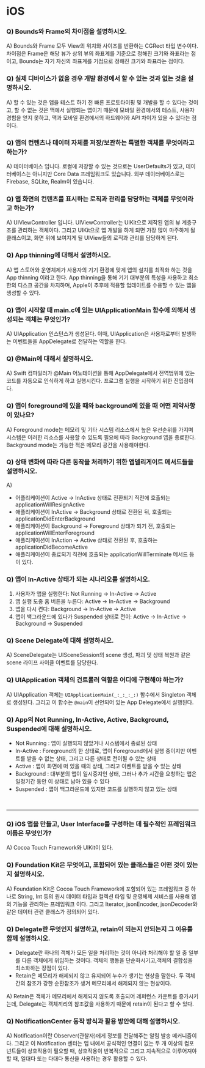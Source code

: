 # iOS

### Q) Bounds와 Frame의 차이점을 설명하시오.
A) Bounds와 Frame 모두 View의 위치와 사이즈를 반환하는 CGRect 타입 변수이다. 차이점은 Frame은 해당 뷰가 상위 뷰의 좌표계를 기준으로 정해진 크기와 좌표라는 점이고, Bounds는 자기 자신의 좌표계를 기점으로 정해진 크기와 좌표라는 점이다.

### Q) 실제 디바이스가 없을 경우 개발 환경에서 할 수 있는 것과 없는 것을 설명하시오.
A) 할 수 있는 것은 앱을 테스트 하기 전 빠른 프로토타이핑 및 개발을 할 수 있다는 것이고, 할 수 없는 것은 맥에서 실행되는 앱이기 때문에 모바일 환경에서의 테스트, 사용자 경험을 얻지 못하고, 맥과 모바일 환경에서의 하드웨어와 API 차이가 있을 수 있다는 점이다.

### Q) 앱의 컨텐츠나 데이터 자체를 저장/보관하는 특별한 객체를 무엇이라고 하는가?
A) 데이터베이스 입니다. 로컬에 저장할 수 있는 것으로는 UserDefaults가 있고, 데이터베이스는 아니지만 Core Data 프레임워크도 있습니다. 외부 데이터베이스로는 Firebase, SQLite, Realm이 있습니다.

### Q) 앱 화면의 컨텐츠를 표시하는 로직과 관리를 담당하는 객체를 무엇이라고 하는가?
A) UIViewController 입니다. UIViewController는 UIKit으로 제작된 앱의 뷰 계층구조를 관리하는 객체이다. 그리고 UIKit으로 앱 개발을 하게 되면 가장 많이 마주하게 될 클래스이고, 화면 위에 보여지게 될 UIView들의 로직과 관리를 담당하게 된다.

### Q) App thinning에 대해서 설명하시오.
A) 앱 스토어와 운영체제가 사용자의 기기 환경에 맞게 앱의 설치를 최적화 하는 것을 App thinning 이라고 한다. App thinning을 통해 기기 대부분의 특성을 사용하고 최소한의 디스크 공간을 차지하며, Apple이 추후에 적용할 업데이트를 수용할 수 있는 앱을 생성할 수 있다.

### Q) 앱이 시작할 때 main.c에 있는 UIApplicationMain 함수에 의해서 생성되는 객체는 무엇인가?
A) UIApplication 인스턴스가 생성된다. 이때, UIApplication은 사용자로부터 발생하는 이벤트들을 AppDelegate로 전달하는 역할을 한다.

### Q) @Main에 대해서 설명하시오.
A) Swift 컴파일러가 @Main 어노테이션을 통해 AppDelegate에서 전역범위에 있는 코드를 자동으로 인식하게 하고 실행시킨다. 프로그램 실행을 시작하기 위한 진입점이다.

### Q) 앱이 foreground에 있을 때와 background에 있을 때 어떤 제약사항이 있나요?
A) Foreground mode는 메모리 및 기타 시스템 리소스에서 높은 우선순위를 가지며 시스템은 이러한 리소스를 사용할 수 있도록 필요에 따라 Background 앱을 종료한다. Background mode는 가능한 적은 메모리 공간을 사용해야한다.

### Q) 상태 변화에 따라 다른 동작을 처리하기 위한 앱델리게이트 메서드들을 설명하시오.
A)
- 어플리케이션이 Active -> InActive 상태로 전환되기 직전에 호출되는 applicationWillResignActive
- 애플리케이션이 InActive -> Background 상태로 전환된 뒤, 호출되는 applicationDidEnterBackground
- 애플리케이션이 Background -> Foreground 상태가 되기 전, 호출되는 applicationWillEnterForeground
- 애플리케이션이 InAction -> Active 상태로 전환된 후, 호출하는 applicationDidBecomeActive
- 애플리케이션이 종료되기 직전에 호출되는 applicationWillTerminate 메서드 등이 있다.

### Q) 앱이 In-Active 상태가 되는 시나리오를 설명하시오.
1. 사용자가 앱을 실행한다: Not Running -> In-Active -> Active
2. 앱 실행 도중 홈 버튼을 누른다: Active -> In-Active -> Background
3. 앱을 다시 켠다: Background -> In-Active -> Active
4. 앱이 백그라운드에 있다가 Suspended 상태로 전이: Active -> In-Active -> Background -> Suspended

### Q) Scene Delegate에 대해 설명하시오.
A) SceneDelegate는 UISceneSession의 scene 생성, 파괴 및 상태 복원과 같은 scene 라이프 사이클 이벤트를 담당한다.

### Q) UIApplication 객체의 건트롤러 역할은 어디에 구현해야 하는가?
A) UIApplication 객체는 `UIApplicationMain(_:_:_:_:)` 함수에서 Singleton 객체로 생성된다. 그리고 이 함수는 `@main`이 선언되어 있는 App Delegate에서 실행된다.

### Q) App의 Not Running, In-Active, Active, Background, Suspended에 대해 설명하시오.
- Not Running : 앱이 실행되지 않았거나 시스템에서 종료된 상태
- In-Active : Foreground의 한 상태로, 앱이 Foreground에서 실행 중이지만 이벤트를 받을 수 없는 상태, 그리고 다른 상태로 전이될 수 있는 상태
- Active : 앱이 화면에 떠 있을 때의 상태, 그리고 이벤트를 받을 수 있는 상태
- Background : 대부분의 앱이 일시중지인 상태, 그러나 추가 시간을 요청하는 앱은 일정기간 동안 이 상태로 남아 있을 수 있다
- Suspended : 앱이 백그라운드에 있지만 코드를 실행하지 않고 있는 상태

<br />
<hr />

### Q) iOS 앱을 만들고, User Interface를 구성하는 데 필수적인 프레임워크 이름은 무엇인가?
A) Cocoa Touch Framework와 UIKit이 있다.

### Q) Foundation Kit은 무엇이고, 포함되어 있는 클래스들은 어떤 것이 있는지 설명하시오.
A) Foundation Kit은 Cocoa Touch Framework에 포함되어 있는 프레임워크 중 하나로 String, Int 등의 원시 데이터 타입과 컬렉션 타입 및 운영체제 서비스를 사용해 앱의 기능을 관리하는 프레임워크 이다. 그리고 Iterator, jsonEncoder, jsonDecoder와 같은 데이터 관련 클래스가 정의되어 있다.

### Q) Delegate란 무엇인지 설명하고, retain이 되는지 안되는지 그 이유를 함께 설명하시오.
- Delegate란 하나의 객체가 모든 일을 처리하는 것이 아니라 처리해야 할 일 중 일부를 다른 객체에게 위임하는 것이다. 객체의 행동을 단순화시기고,객체의 결합성을 최소화하는 장점이 있다.
- Retain은 메모리가 해제되지 않고 유지되어 누수가 생기는 현상을 말한다. 두 객체간의 참조가 강한 순환참조가 생겨 메모리에서 해제되지 않는 현상이다.

A) Retain은 객체가 메모리에서 해제되지 않도록 호출되어 레퍼런스 카운트를 증가시키는데, Delegate는 객체끼리의 참조값을 사용하기 때문에 retain이 된다고 할 수 있다.

### Q) NotificationCenter 동작 방식과 활용 방안에 대해 설명하시오.
A) Notification이란 Observer(관찰자)에게 정보를 전달해주는 알림 발송 메커니즘이다. 그리고 이 Notification 센터는 앱 내에서 공식적인 연결이 없는 두 개 이상의 컴포넌트들이 상호작용이 필요할 때, 상호작용이 반복적으로 그리고 지속적으로 이루어져야 할 때, 일대다 또는 다대다 통신을 사용하는 경우 활용할 수 있다.